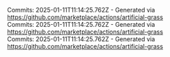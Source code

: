 Commits: 2025-01-11T11:14:25.762Z - Generated via https://github.com/marketplace/actions/artificial-grass
<br>
Commits: 2025-01-11T11:14:25.762Z - Generated via https://github.com/marketplace/actions/artificial-grass
<br>
Commits: 2025-01-11T11:14:25.762Z - Generated via https://github.com/marketplace/actions/artificial-grass
<br>

